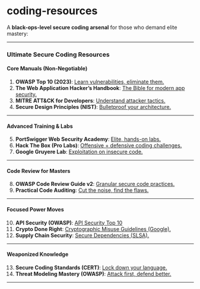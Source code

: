 # coding-resources

A **black-ops-level secure coding arsenal** for those who demand elite mastery:  

---

### **Ultimate Secure Coding Resources**  

#### **Core Manuals (Non-Negotiable)**  
1. **OWASP Top 10 (2023)**: [Learn vulnerabilities, eliminate them.](https://owasp.org/www-project-top-ten/)  
2. **The Web Application Hacker’s Handbook**: [The Bible for modern app security.](https://edu.anarcho-copy.org/Against%20Security%20-%20Self%20Security/Dafydd%20Stuttard,%20Marcus%20Pinto%20-%20The%20web%20application%20hacker's%20handbook_%20finding%20and%20exploiting%20security%20flaws-Wiley%20(2011).pdf)  
3. **MITRE ATT&CK for Developers**: [Understand attacker tactics.](https://www.mitre.org/sites/default/files/2021-11/getting-started-with-attack-october-2019.pdf)  
4. **Secure Design Principles (NIST)**: [Bulletproof your architecture.](https://csrc.nist.gov/publications/detail/sp/800-160/vol-1/final)  

---

#### **Advanced Training & Labs**  
5. **PortSwigger Web Security Academy**: [Elite, hands-on labs.](https://portswigger.net/web-security)  
6. **Hack The Box (Pro Labs)**: [Offensive + defensive coding challenges.](https://www.hackthebox.com/)  
7. **Google Gruyere Lab**: [Exploitation on insecure code.](https://google-gruyere.appspot.com/)  

---

#### **Code Review for Masters**  
8. **OWASP Code Review Guide v2**: [Granular secure code practices.](https://owasp.org/www-project-code-review-guide/)  
9. **Practical Code Auditing**: [Cut the noise, find the flaws.](https://codesai.com/)  

---

#### **Focused Power Moves**  
10. **API Security (OWASP)**: [API Security Top 10](https://owasp.org/www-project-api-security/)  
11. **Crypto Done Right**: [Cryptographic Misuse Guidelines (Google).](https://google.github.io/wycheproof/)  
12. **Supply Chain Security**: [Secure Dependencies (SLSA).](https://slsa.dev/)  

---

#### **Weaponized Knowledge**  
13. **Secure Coding Standards (CERT)**: [Lock down your language.](https://wiki.sei.cmu.edu/confluence/)  
14. **Threat Modeling Mastery (OWASP)**: [Attack first, defend better.](https://owasp.org/www-community/Threat_Modeling)  

---
